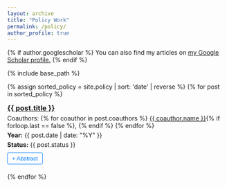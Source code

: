 ```yaml
---
layout: archive
title: "Policy Work"
permalink: /policy/
author_profile: true
---
```


{% if author.googlescholar %}
  You can also find my articles on <u><a href="{{author.googlescholar}}">my Google Scholar profile</a>.</u>
{% endif %}

{% include base_path %}

{% assign sorted_policy = site.policy | sort: 'date' | reverse %}
{% for post in sorted_policy %}
<div class="policy-item">
  <h3>
    <a href="{{ post.paper_link }}" target="_blank">{{ post.title }}</a>
  </h3>
  <p>
    Coauthors: 
    {% for coauthor in post.coauthors %}
      <a href="{{ coauthor.link }}" target="_blank">{{ coauthor.name }}</a>{% if forloop.last == false %}, {% endif %}
    {% endfor %}
  </p>
  <p><strong>Year:</strong> {{ post.date | date: "%Y" }}</p>
  <p><strong>Status:</strong> {{ post.status }}</p>
  <button class="toggle-abstract">+ Abstract</button>
  <div class="abstract hidden">
    <p>{{ post.excerpt }}</p>
  </div>
</div>
{% endfor %}

<script>
document.addEventListener('DOMContentLoaded', () => {
    const toggleButtons = document.querySelectorAll('.toggle-abstract');

    toggleButtons.forEach(button => {
        button.addEventListener('click', () => {
            const abstract = button.nextElementSibling;
            if (abstract.classList.contains('hidden')) {
                abstract.classList.remove('hidden');
                button.textContent = '- Abstract';
            } else {
                abstract.classList.add('hidden');
                button.textContent = '+ Abstract';
            }
        });
    });
});
</script>

<style>
.policy-item {
    margin-bottom: 20px;
}

.policy-item h3 {
    margin: 0;
}

.policy-item p {
    margin: 5px 0;
}

.abstract {
    margin-top: 10px;
    padding: 10px;
    background-color: #f9f9f9;
    border: 1px solid #ddd;
}

.hidden {
    display: none;
}

.toggle-abstract {
    margin-top: 5px;
    cursor: pointer;
    background-color: transparent;
    color: #007bff;
    border: 1px solid #007bff;
    padding: 5px 10px;
    border-radius: 3px;
}

.toggle-abstract:hover {
    background-color: #e6f2ff;
}
</style>
